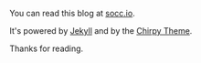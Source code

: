 You can read this blog at [socc.io](https://socc.io/).

It's powered by [Jekyll](https://jekyllrb.com/) and by the [Chirpy Theme](https://github.com/cotes2020/jekyll-theme-chirpy).

Thanks for reading.
